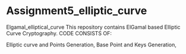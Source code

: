 # Assignment5_elliptic_curve
Elgamal_elliptical_curve
This repository contains ElGamal based Elliptic Curve Cryptography. CODE CONSISTS OF:

Elliptic curve and Points Generation,
Base Point and Keys Generation,
